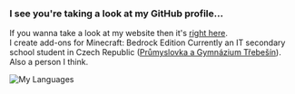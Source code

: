 ### I see you're taking a look at my GitHub profile...
If you wanna take a look at my website then it's [right here](https://icecraft.studio/).  
I create add-ons for Minecraft: Bedrock Edition
Currently an IT secondary school student in Czech Republic ([Průmyslovka a Gymnázium Třebešín](https://trebesin.cz)).  
Also a person I think.

![My Languages](https://github-readme-stats.vercel.app/api/top-langs/?username=PavelDobCZ23)
